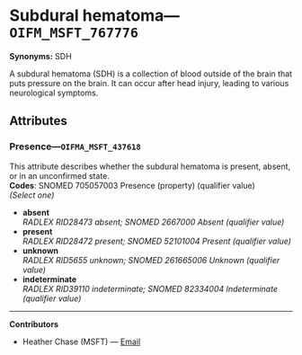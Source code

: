# Subdural hematoma—`OIFM_MSFT_767776`

**Synonyms:** SDH

A subdural hematoma (SDH) is a collection of blood outside of the brain that puts pressure on the brain. It can occur after head injury, leading to various neurological symptoms.

## Attributes

### Presence—`OIFMA_MSFT_437618`

This attribute describes whether the subdural hematoma is present, absent, or in an unconfirmed state.  
**Codes**: SNOMED 705057003 Presence (property) (qualifier value)  
*(Select one)*

- **absent**  
_RADLEX RID28473 absent; SNOMED 2667000 Absent (qualifier value)_
- **present**  
_RADLEX RID28472 present; SNOMED 52101004 Present (qualifier value)_
- **unknown**  
_RADLEX RID5655 unknown; SNOMED 261665006 Unknown (qualifier value)_
- **indeterminate**  
_RADLEX RID39110 indeterminate; SNOMED 82334004 Indeterminate (qualifier value)_

---

**Contributors**

- Heather Chase (MSFT) — [Email](mailto:heatherchase@microsoft.com)